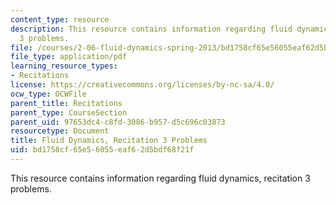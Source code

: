 ```yaml
---
content_type: resource
description: This resource contains information regarding fluid dynamics, recitation
  3 problems.
file: /courses/2-06-fluid-dynamics-spring-2013/bd1758cf65e56055eaf62d5bdf68f21f_MIT2_06S14_rec3prob.pdf
file_type: application/pdf
learning_resource_types:
- Recitations
license: https://creativecommons.org/licenses/by-nc-sa/4.0/
ocw_type: OCWFile
parent_title: Recitations
parent_type: CourseSection
parent_uid: 97653dc4-c8fd-3086-b957-d5c696c03873
resourcetype: Document
title: Fluid Dynamics, Recitation 3 Problems
uid: bd1758cf-65e5-6055-eaf6-2d5bdf68f21f
---
```

This resource contains information regarding fluid dynamics, recitation 3 problems.